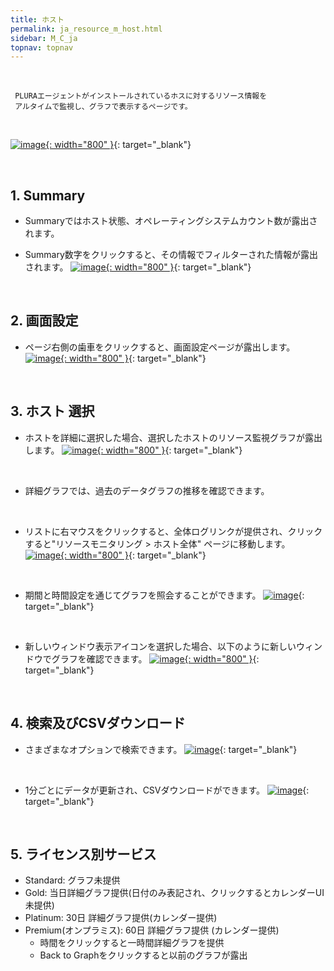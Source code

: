 ```yaml
---
title: ホスト
permalink: ja_resource_m_host.html
sidebar: M_C_ja
topnav: topnav
---
```


<br />

     PLURAエージェントがインストールされているホスに対するリソース情報を 
     アルタイムで監視し、グラフで表示するページです。

<br />

[![image](/docs/images/Manual/common/resource/ja/1.png){: width="800" }](/docs/images/Manual/common/resource/ja/1.png){: target="_blank"}

<br />

## 1. Summary 

- Summaryではホスト状態、オペレーティングシステムカウント数が露出されます。

- Summary数字をクリックすると、その情報でフィルターされた情報が露出されます。
[![image](/docs/images/Manual/common/resource/ja/2.png){: width="800" }](/docs/images/Manual/common/resource/ja/2.png){: target="_blank"}

<br />

## 2. 画面設定 

- ページ右側の歯車をクリックすると、画面設定ページが露出します。
[![image](/docs/images/Manual/common/resource/ja/3.png){: width="800" }](/docs/images/Manual/common/resource/ja/3.png){: target="_blank"}

<br />

## 3. ホスト 選択

- ホストを詳細に選択した場合、選択したホストのリソース監視グラフが露出します。
[![image](/docs/images/Manual/common/resource/ja/4.png){: width="800" }](/docs/images/Manual/common/resource/ja/4.png){: target="_blank"}

<br />

- 詳細グラフでは、過去のデータグラフの推移を確認できます。

<br />

- リストに右マウスをクリックすると、全体ログリンクが提供され、クリックすると"リソースモニタリング > ホスト全体" ページに移動します。
[![image](/docs/images/Manual/common/resource/ja/5.png){: width="800" }](/docs/images/Manual/common/resource/ja/5.png){: target="_blank"}

<br />

- 期間と時間設定を通じてグラフを照会することができます。
[![image](/docs/images/Manual/common/resource/ja/6.png)](/docs/images/Manual/common/resource/ja/6.png){: target="_blank"}

<br />

- 新しいウィンドウ表示アイコンを選択した場合、以下のように新しいウィンドウでグラフを確認できます。
[![image](/docs/images/Manual/common/resource/ja/7.png){: width="800" }](/docs/images/Manual/common/resource/ja/7.png){: target="_blank"}

<br />

## 4. 検索及びCSVダウンロード

- さまざまなオプションで検索できます。
[![image](/docs/images/Manual/common/resource/ja/8.png)](/docs/images/Manual/common/resource/ja/8.png){: target="_blank"}

<br />

- 1分ごとにデータが更新され、CSVダウンロードができます。
[![image](/docs/images/Manual/common/resource/ja/9.png)](/docs/images/Manual/common/resource/ja/9.png){: target="_blank"}

<br />

## 5. ライセンス別サービス

- Standard: グラフ未提供
- Gold: 当日詳細グラフ提供(日付のみ表記され、クリックするとカレンダーUI未提供)
- Platinum: 30日 詳細グラフ提供(カレンダー提供)
- Premium(オンプラミス): 60日 詳細グラフ提供 (カレンダー提供)
  - 時間をクリックすると一時間詳細グラフを提供
  - Back to Graphをクリックすると以前のグラフが露出

<br />